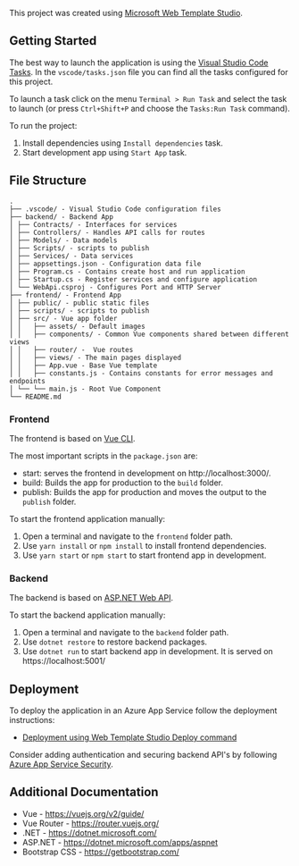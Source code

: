 ﻿This project was created using [Microsoft Web Template Studio](https://github.com/Microsoft/WebTemplateStudio).

## Getting Started

The best way to launch the application is using the [Visual Studio Code Tasks](https://code.visualstudio.com/docs/editor/tasks). In the `vscode/tasks.json` file you can find all the tasks configured for this project.

To launch a task click on the menu `Terminal > Run Task` and select the task to launch (or press `Ctrl+Shift+P` and choose the `Tasks:Run Task` command).

To run the project:

1. Install dependencies using `Install dependencies` task.
2. Start development app using `Start App` task.

## File Structure
```
.
├── .vscode/ - Visual Studio Code configuration files
├── backend/ - Backend App
│ ├── Contracts/ - Interfaces for services
│ ├── Controllers/ - Handles API calls for routes
│ ├── Models/ - Data models
│ ├── Scripts/ - scripts to publish
│ ├── Services/ - Data services
│ ├── appsettings.json - Configuration data file
│ ├── Program.cs - Contains create host and run application
│ ├── Startup.cs - Register services and configure application
│ └── WebApi.csproj - Configures Port and HTTP Server
├── frontend/ - Frontend App
│ ├── public/ - public static files
│ ├── scripts/ - scripts to publish
│ ├── src/ - Vue app folder
│ │   ├── assets/ - Default images
│ │   ├── components/ - Common Vue components shared between different views
│ │   ├── router/ -  Vue routes
│ │   ├── views/ - The main pages displayed
│ │   ├── App.vue - Base Vue template
│ │   ├── constants.js - Contains constants for error messages and endpoints
│ └── └── main.js - Root Vue Component
└── README.md
```

### Frontend

The frontend is based on [Vue CLI](https://cli.vuejs.org/).

The most important scripts in the `package.json` are:
  - start: serves the frontend in development on http://localhost:3000/.
  - build: Builds the app for production to the `build` folder.
  - publish: Builds the app for production and moves the output to the `publish` folder.

To start the frontend application manually:
  1. Open a terminal and navigate to the `frontend` folder path.
  2. Use `yarn install` or `npm install` to install frontend dependencies.
  3. Use `yarn start` or `npm start` to start frontend app in development.

### Backend

The backend is based on [ASP.NET Web API](https://dotnet.microsoft.com/apps/aspnet/apis).

To start the backend application manually:
  1. Open a terminal and navigate to the `backend` folder path.
  2. Use `dotnet restore` to restore backend packages.
  3. Use `dotnet run` to start backend app in development. It is served on https://localhost:5001/

## Deployment

To deploy the application in an Azure App Service follow the deployment instructions:

- [Deployment using Web Template Studio Deploy command](https://github.com/microsoft/WebTemplateStudio/blob/dev/docs/generated-apps/deployment.md)

Consider adding authentication and securing backend API's by following [Azure App Service Security](https://docs.microsoft.com/en-us/azure/app-service/overview-security).

## Additional Documentation

- Vue - https://vuejs.org/v2/guide/
- Vue Router - https://router.vuejs.org/
- .NET - https://dotnet.microsoft.com/
- ASP.NET - https://dotnet.microsoft.com/apps/aspnet
- Bootstrap CSS - https://getbootstrap.com/
